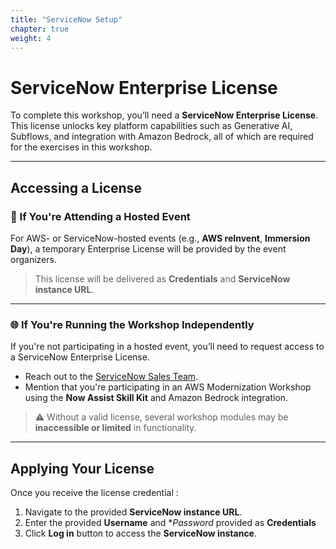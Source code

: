 ```yaml
---
title: "ServiceNow Setup"
chapter: true
weight: 4
---
```


# ServiceNow Enterprise License

To complete this workshop, you’ll need a **ServiceNow Enterprise License**. This license unlocks key platform capabilities such as Generative AI, Subflows, and integration with Amazon Bedrock, all of which are required for the exercises in this workshop.

---

## Accessing a License

### 🏢 If You're Attending a Hosted Event

For AWS- or ServiceNow-hosted events (e.g., **AWS reInvent**, **Immersion Day**), a temporary Enterprise License will be provided by the event organizers.

> This license will be delivered as **Credentials** and **ServiceNow instance URL**.

---

### 🌐 If You're Running the Workshop Independently

If you're not participating in a hosted event, you’ll need to request access to a ServiceNow Enterprise License.

- Reach out to the [ServiceNow Sales Team](https://www.servicenow.com/contact-sales.html).
- Mention that you're participating in an AWS Modernization Workshop using the **Now Assist Skill Kit** and Amazon Bedrock integration.

> ⚠️ Without a valid license, several workshop modules may be **inaccessible or limited** in functionality.

---

## Applying Your License

Once you receive the license credential :

1. Navigate to the provided **ServiceNow instance URL**.
2. Enter the provided **Username** and **Password* provided as **Credentials**  
3. Click **Log in** button to access the **ServiceNow instance**.
